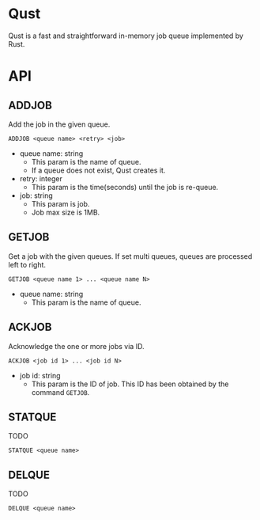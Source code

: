# Qust

Qust is a fast and straightforward in-memory job queue implemented by Rust.

# API

## ADDJOB
Add the job in the given queue.

`ADDJOB <queue name> <retry> <job>`

- queue name: string
    - This param is the name of queue. 
    - If a queue does not exist, Qust creates it.
- retry: integer
    - This param is the time(seconds) until the job is re-queue. 
- job: string
    - This param is job.
    - Job max size is 1MB.

## GETJOB
Get a job with the given queues.
If set multi queues, queues are processed left to right.

`GETJOB <queue name 1> ... <queue name N>`

- queue name: string
    - This param is the name of queue. 

## ACKJOB
Acknowledge the one or more jobs via ID.

`ACKJOB <job id 1> ... <job id N>`

- job id: string
    - This param is the ID of job. This ID has been obtained by the command `GETJOB`.

## STATQUE
TODO

`STATQUE <queue name>`

## DELQUE
TODO

`DELQUE <queue name>`
